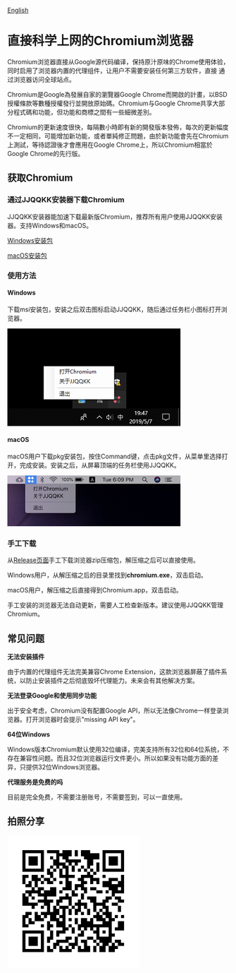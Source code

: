 [English](README_en.md)

# 直接科学上网的Chromium浏览器

Chromium浏览器直接从Google源代码编译，保持原汁原味的Chrome使用体验，同时启用了浏览器内置的代理组件，让用户不需要安装任何第三方软件，直接
通过浏览器访问全球站点。

Chromium是Google為發展自家的瀏覽器Google Chrome而開啟的計畫，以BSD授權條款等數種授權發行並開放原始碼。Chromium与Google Chrome共享大部分程式碼和功能，但功能和商標之間有一些細微差別。

Chromium的更新速度很快，每隔數小時即有新的開發版本發佈，每次的更新幅度不一定相同，可能增加新功能，或者單純修正問題，由於新功能會先在Chromium上測試，等待認證後才會應用在Google Chrome上，所以Chromium相當於Google Chrome的先行版。

## 获取Chromium

### 通过JJQQKK安装器下载Chromium

JJQQKK安装器能加速下载最新版Chromium，推荐所有用户使用JJQQKK安装器。支持Windows和macOS。

[Windows安装包](https://github.com/jjqqkk/chromium/releases/download/75.0.3770.15/JJQQKK-1.0.0.msi)

[macOS安装包](https://github.com/jjqqkk/chromium/releases/download/75.0.3770.15/JJQQKK-1.0.0.pkg)

### 使用方法

#### Windows

下载msi安装包，安装之后双击图标启动JJQQKK，随后通过任务栏小图标打开浏览器。

![](images/windows-icon.png)

#### macOS

macOS用户下载pkg安装包，按住Command键，点击pkg文件，从菜单里选择打开，完成安装。安装之后，从屏幕顶端的任务栏使用JJQQKK。

![](images/mac-icon.png)

### 手工下载

从[Release页面](https://github.com/jjqqkk/chromium/releases)手工下载浏览器zip压缩包，解压缩之后可以直接使用。

Windows用户，从解压缩之后的目录里找到**chromium.exe**，双击启动。

macOS用户，解压缩之后直接得到Chromium.app，双击启动。

手工安装的浏览器无法自动更新，需要人工检查新版本。建议使用JJQQKK管理Chromium。


## 常见问题

**无法安装插件**

由于内置的代理组件无法完美兼容Chrome Extension，这款浏览器屏蔽了插件系统，以防止安装插件之后彻底毁坏代理能力。未来会有其他解决方案。

**无法登录Google和使用同步功能**

出于安全考虑，Chromium没有配置Google API，所以无法像Chrome一样登录浏览器。打开浏览器时会提示"missing API key"。

**64位Windows**

Windows版本Chromium默认使用32位编译，完美支持所有32位和64位系统，不存在兼容性问题。而且32位浏览器运行文件更小。所以如果没有功能方面的差异，只提供32位Windows浏览器。

**代理服务是免费的吗**

目前是完全免费，不需要注册账号，不需要签到，可以一直使用。

## 拍照分享

![](images/readme.png)


